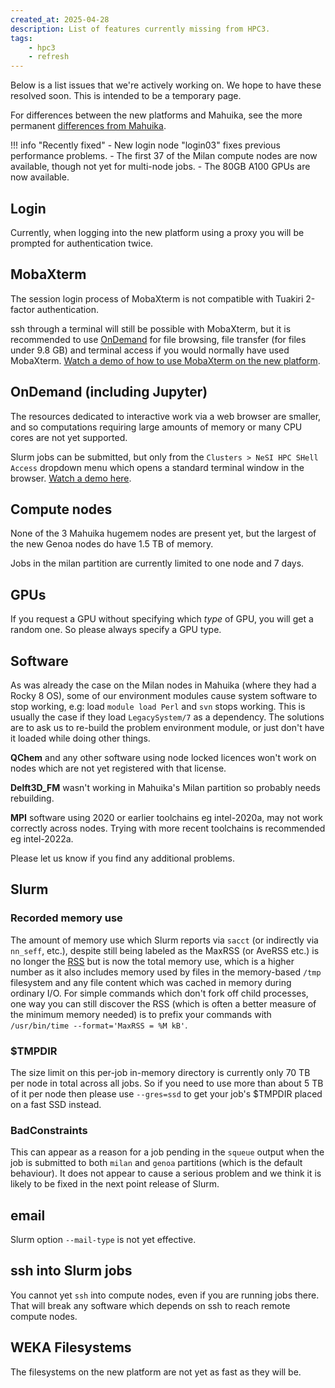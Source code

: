 ```yaml
---
created_at: 2025-04-28
description: List of features currently missing from HPC3.
tags: 
    - hpc3
    - refresh
---
```


Below is a list issues that we're actively working on. We hope to have these resolved soon. This is intended to be a temporary page.

For differences between the new platforms and Mahuika, see the more permanent [differences from Mahuika](../../General/FAQs/Mahuika_HPC3_Differences.md).


!!! info "Recently fixed"
     - New login node "login03" fixes previous performance problems.
     - The first 37 of the Milan compute nodes are now available, though not yet for multi-node jobs.
     - The 80GB A100 GPUs are now available. 

## Login
Currently, when logging into the new platform using a proxy you will be prompted for authentication twice.

## MobaXterm
The session login process of MobaXterm is not compatible with Tuakiri 2-factor authentication.

ssh through a terminal will still be possible with MobaXterm, but it is recommended to use [OnDemand](https://ondemand.nesi.org.nz/) for file browsing, file transfer (for files under 9.8 GB) and terminal access if you would normally have used MobaXterm. [Watch a demo of how to use MobaXterm on the new platform](https://youtu.be/EDBx24Aeel4?si=9uSHdajDG3qBuhUH).

## OnDemand (including Jupyter)
The resources dedicated to interactive work via a web browser are smaller, and so computations requiring large amounts of memory or many CPU cores are not yet supported. 

Slurm jobs can be submitted, but only from the `Clusters > NeSI HPC SHell Access` dropdown menu which opens a standard terminal window in the browser. [Watch a demo here](https://youtu.be/bkq6tpRrAwc?si=kS2KBifnCf4d6tWz).

## Compute nodes
None of the 3 Mahuika hugemem nodes are present yet, but the largest of the new Genoa nodes do have 1.5 TB of memory.

Jobs in the milan partition are currently limited to one node and 7 days.

## GPUs
If you request a GPU without specifying which *type* of GPU, you will get a random one. So please always specify a GPU type. 

## Software
As was already the case on the Milan nodes in Mahuika (where they had a Rocky 8 OS), some of our environment modules cause system software to stop working, e.g: load `module load Perl` and `svn` stops working. This is usually the case if they load `LegacySystem/7` as a dependency. The solutions are to ask us to re-build the problem environment module, or just don't have it loaded while doing other things.

**QChem** and any other software using node locked licences won't work on nodes which are not yet registered with that license.

**Delft3D_FM** wasn't working in Mahuika's Milan partition so probably needs rebuilding.

**MPI** software using 2020 or earlier toolchains eg intel-2020a, may not work correctly across nodes. Trying with more recent toolchains is recommended eg intel-2022a. 

Please let us know if you find any additional problems.

## Slurm

### Recorded memory use

The amount of memory use which Slurm reports via `sacct` (or indirectly via `nn_seff`, etc.), despite still being labeled as the MaxRSS (or AveRSS etc.) is no longer the [RSS](https://en.wikipedia.org/wiki/Resident_set_size) but is now the total memory use, which is a higher number as it also includes memory used by files in the memory-based `/tmp` filesystem and any file content which was cached in memory during ordinary I/O. For simple commands which don't fork off child processes, one way you can still discover the RSS (which is often a better measure of the minimum memory needed) is to prefix your commands with `/usr/bin/time --format='MaxRSS = %M kB'`.  

### $TMPDIR

The size limit on this per-job in-memory directory is currently only 70 TB per node in total across all jobs. So if you need to use more than about 5 TB of it per node then please use `--gres=ssd` to get your job's $TMPDIR placed on a fast SSD instead.

### BadConstraints

This can appear as a reason for a job pending in the `squeue` output when the job is submitted to both `milan` and `genoa` partitions (which is the default behaviour).  It does not appear to cause a serious problem and we think it is likely to be fixed in the next point release of Slurm.

## email
Slurm option `--mail-type` is not yet effective.

## ssh into Slurm jobs
You cannot yet `ssh` into compute nodes, even if you are running jobs there.  That will break any software which depends on ssh to reach remote compute nodes.

## WEKA Filesystems 
The filesystems on the new platform are not yet as fast as they will be.
